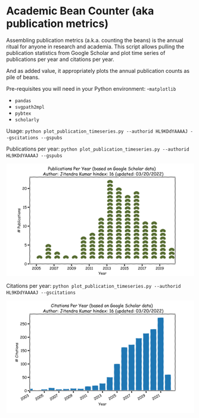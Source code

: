 # Academic Bean Counter (aka publication metrics)

Assembling publication metrics (a.k.a. counting the beans) is the annual ritual for anyone in research and academia. This script allows pulling the publication statistics from Google Scholar and plot time series of publications per year and citations per year.

And as added value, it appropriately plots the annual publication counts as pile of beans.

Pre-requisites you will need in your Python environment: 
-`matplotlib` 
- `pandas` 
- `svgpath2mpl` 
- `pybtex` 
- `scholarly`

Usage: `python plot_publication_timeseries.py --authorid HL9KDdYAAAAJ --gscitations --gspubs`

Publications per year: `python plot_publication_timeseries.py --authorid HL9KDdYAAAAJ --gspubs`

![Publication time series](gs_pubs_peryear_beans.png)


Citations per year: `python plot_publication_timeseries.py --authorid HL9KDdYAAAAJ --gscitations`

![Citation time series](gs_citations_peryear.png)

